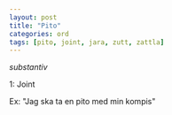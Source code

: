 ```yaml
---
layout: post
title: "Pito"
categories: ord
tags: [pito, joint, jara, zutt, zattla]
---
```


*substantiv*

1: Joint

Ex: "Jag ska ta en pito med min kompis"






